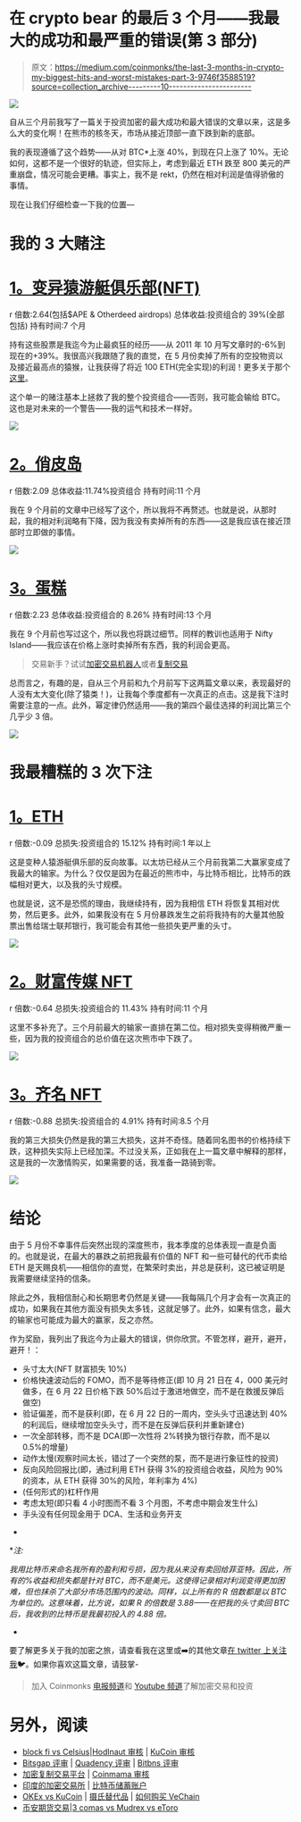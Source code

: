 # 在 crypto bear 的最后 3 个月——我最大的成功和最严重的错误(第 3 部分)

> 原文：<https://medium.com/coinmonks/the-last-3-months-in-crypto-my-biggest-hits-and-worst-mistakes-part-3-9746f3588519?source=collection_archive---------10----------------------->

![](img/f0465c83fe5b22e5b51ecefa1b4f6df7.png)

自从三个月前我写了一篇关于投资加密的最大成功和最大错误的文章以来，这是多么大的变化啊！在熊市的核冬天，市场从接近顶部一直下跌到新的底部。

我的表现遵循了这个趋势——从对 BTC*上涨 40%，到现在只上涨了 10%。无论如何，这都不是一个很好的轨迹，但实际上，考虑到最近 ETH 跌至 800 美元的严重崩盘，情况可能会更糟。事实上，我不是 rekt，仍然在相对利润是值得骄傲的事情。

现在让我们仔细检查一下我的位置—

# 我的 3 大赌注

# [1。变异猿游艇俱乐部(NFT)](https://www.coingecko.com/en/coins/iron-titanium-token)

r 倍数:2.64(包括$APE & Otherdeed airdrops)
总体收益:投资组合的 39%(全部包括)
持有时间:7 个月

持有这些股票是我迄今为止最疯狂的经历——从 2011 年 10 月写文章时的-6%到现在的+39%。我很高兴我跟随了我的直觉，在 5 月份卖掉了所有的空投物资以及接近最高点的猿猴，让我获得了将近 100 ETH(完全实现)的利润！更多关于那个[这里](https://twitter.com/m_goes_distance/status/1522613428598177793)。

这个单一的赌注基本上拯救了我的整个投资组合——否则，我可能会输给 BTC。这也是对未来的一个警告——我的运气和技术一样好。

![](img/795893499977cb18506f0bca4e2ee0fd.png)

# [2。俏皮岛](https://www.coingecko.com/en/coins/iron-titanium-token)

r 倍数:2.09
总体收益:11.74%投资组合
持有时间:11 个月

我在 9 个月前的文章中已经写了这个，所以我将不再赘述。也就是说，从那时起，我的相对利润略有下降，因为我没有卖掉所有的东西——这是我应该在接近顶部时立即做的事情。

![](img/1c43eec72bbd61738ea057a36ad02b21.png)

# [3。蛋糕](https://www.coingecko.com/en/coins/iron-titanium-token)

r 倍数:2.23
总体收益:投资组合的 8.26%
持有时间:13 个月

我在 9 个月前也写过这个，所以我也将跳过细节。同样的教训也适用于 Nifty Island——我应该在价格上涨时卖掉所有东西，我的利润会更高。

> 交易新手？试试[加密交易机器人](/coinmonks/crypto-trading-bot-c2ffce8acb2a)或者[复制交易](/coinmonks/top-10-crypto-copy-trading-platforms-for-beginners-d0c37c7d698c)

总而言之，有趣的是，自从三个月前和九个月前写下这两篇文章以来，表现最好的人没有太大变化(除了猿类！)，让我每个季度都有一次真正的点击。这是我下注时需要注意的一点。此外，幂定律仍然适用——我的第四个最佳选择的利润比第三个几乎少 3 倍。

![](img/5acc267fdd6b6f17b0be963670bb0e7c.png)

# 我最糟糕的 3 次下注

# [1。ETH](https://www.coingecko.com/en/coins/iron-titanium-token)

r 倍数:-0.09
总损失:投资组合的 15.12%
持有时间:1 年以上

这是变种人猿游艇俱乐部的反向故事。以太坊已经从三个月前我第二大赢家变成了我最大的输家。为什么？仅仅是因为在最近的熊市中，与比特币相比，比特币的跌幅相对更大，以及我的头寸规模。

也就是说，这不是恐慌的理由，我继续持有，因为我相信 ETH 将恢复其相对优势，然后更多。此外，如果我没有在 5 月份暴跌发生之前将我持有的大量其他股票出售给瑞士联邦银行，我可能会有其他一些损失更严重的头寸。

![](img/95b9007fb2818ef07374fdffd3297454.png)

# [2。财富传媒 NFT](https://www.coingecko.com/en/coins/iron-titanium-token)

r 倍数:-0.64
总损失:投资组合的 11.43%
持有时间:11 个月

这里不多补充了。三个月前最大的输家一直排在第二位。相对损失变得稍微严重一些，因为我的投资组合的总价值在这次熊市中下跌了。

![](img/e4bec053d2efb1e444d868984dedd88b.png)

# [3。齐名 NFT](https://www.coingecko.com/en/coins/iron-titanium-token)

r 倍数:-0.88
总损失:投资组合的 4.91%
持有时间:8.5 个月

我的第三大损失仍然是我的第三大损失，这并不奇怪。随着同名图书的价格持续下跌，这种损失实际上已经加深。不过没关系，正如我在上一篇文章中解释的那样，这是我的一次激情购买，如果需要的话，我准备一路骑到零。

![](img/b05b9c621ac8f21cf9b9baede9d8dc24.png)

# 结论

由于 5 月份不幸事件后突然出现的深度熊市，我本季度的总体表现一直是负面的。也就是说，在最大的暴跌之前把我最有价值的 NFT 和一些可替代的代币卖给 ETH 是天赐良机——相信你的直觉，在繁荣时卖出，并总是获利，这已被证明是我需要继续坚持的信条。

除此之外，我相信耐心和长期思考仍然是关键——我每隔几个月才会有一次真正的成功，如果我在其他方面没有损失太多钱，这就足够了。此外，如果有信念，最大的输家也可能成为最大的赢家，反之亦然。

作为奖励，我列出了我迄今为止最大的错误，供你欣赏。不管怎样，避开，避开，避开！：

*   头寸太大(NFT 财富损失 10%)
*   价格快速波动后的 FOMO，而不是等待修正(即 10 月 21 日在 4，000 美元时做多，在 6 月 22 日价格下跌 50%后过于激进地做空，而不是在救援反弹后做空)
*   验证偏差，而不是获利(即，在 6 月 22 日的一周内，空头头寸迅速达到 40%的利润后，继续增加空头头寸，而不是在反弹后获利并重新建仓)
*   一次全部转移，而不是 DCA(即一次性将 2%转换为银行存款，而不是以 0.5%的增量)
*   动作太慢(观察时间太长，错过了一个突然的泵，而不是进行象征性的投资)
*   反向风险回报比(即，通过利用 ETH 获得 3%的投资组合收益，风险为 90%的资本，从 ETH 获得 30%的风险，年利率为 4%)
*   (任何形式的)杠杆作用
*   考虑太短(即只看 4 小时图而不看 3 个月图，不考虑中期会发生什么)
*   手头没有任何现金用于 DCA、生活和业务开支

-

**注:*

*我用比特币来命名我所有的盈利和亏损，因为我从来没有卖回给菲亚特。因此，所有的%收益和损失都是针对 BTC，而不是美元。这使得记录相对利润变得更加困难，但也抹杀了大部分市场范围内的波动。同样，以上所有的 R 倍数都是以 BTC 为单位的。这意味着，比方说，如果 R 的倍数是 3.88——在把我的头寸卖回 BTC 后，我收到的比特币是我最初投入的 4.88 倍。*

-

要了解更多关于我的加密之旅，请查看我在这里或➡️的其他文章[在 twitter 上关注我](https://twitter.com/m_goes_distance)🐦。如果你喜欢这篇文章，请鼓掌-

> 加入 Coinmonks [电报频道](https://t.me/coincodecap)和 [Youtube 频道](https://www.youtube.com/c/coinmonks/videos)了解加密交易和投资

# 另外，阅读

*   [block fi vs Celsius](/coinmonks/blockfi-vs-celsius-vs-hodlnaut-8a1cc8c26630)|[Hodlnaut 审核](/coinmonks/hodlnaut-review-best-way-to-hodl-is-to-earn-interest-on-your-bitcoin-6658a8c19edf) | [KuCoin 审核](https://coincodecap.com/kucoin-review)
*   [Bitsgap 评审](/coinmonks/bitsgap-review-a-crypto-trading-bot-that-makes-easy-money-a5d88a336df2) | [Quadency 评审](/coinmonks/quadency-review-a-crypto-trading-automation-platform-3068eaa374e1) | [Bitbns 评审](/coinmonks/bitbns-review-38256a07e161)
*   [加密复制交易平台](/coinmonks/top-10-crypto-copy-trading-platforms-for-beginners-d0c37c7d698c) | [Coinmama 审核](/coinmonks/coinmama-review-ace5641bde6e)
*   [印度的加密交易所](/coinmonks/bitcoin-exchange-in-india-7f1fe79715c9) | [比特币储蓄账户](/coinmonks/bitcoin-savings-account-e65b13f92451)
*   [OKEx vs KuCoin](https://coincodecap.com/okex-kucoin) | [摄氏替代品](https://coincodecap.com/celsius-alternatives) | [如何购买 VeChain](https://coincodecap.com/buy-vechain)
*   [币安期货交易](https://coincodecap.com/binance-futures-trading)|[3 comas vs Mudrex vs eToro](https://coincodecap.com/mudrex-3commas-etoro)